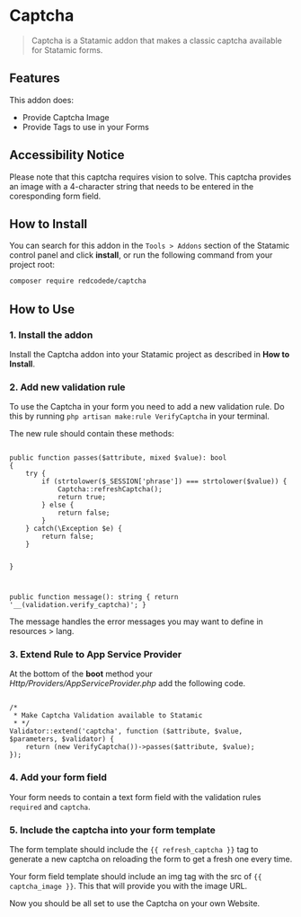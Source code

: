 # Captcha

> Captcha is a Statamic addon that makes a classic captcha available for Statamic forms.

## Features

This addon does:

- Provide Captcha Image
- Provide Tags to use in your Forms

## Accessibility Notice
Please note that this captcha requires vision to solve.
This captcha provides an image with a 4-character string that needs to be entered in the coresponding form field.

## How to Install

You can search for this addon in the `Tools > Addons` section of the Statamic control panel and click **install**, or run the following command from your project root:

``` bash
composer require redcodede/captcha
```

## How to Use

### 1. Install the addon
Install the Captcha addon into your Statamic project as described in __How to Install__.

### 2. Add new validation rule
To use the Captcha in your form you need to add a new validation rule.
Do this by running `php artisan make:rule VerifyCaptcha` in your terminal.

The new rule should contain these methods:

<code>
public function passes($attribute, mixed $value): bool
{
    try {
        if (strtolower($_SESSION['phrase']) === strtolower($value)) {
            Captcha::refreshCaptcha();
            return true;
        } else {
            return false;
        }
    } catch(\Exception $e) {
        return false;
    }

}

public function message(): string
{
    return '__(validation.verify_captcha)';
}
</code>

The message handles the error messages you may want to define in resources > lang.

### 3. Extend Rule to App Service Provider
At the bottom of the __boot__ method your *Http/Providers/AppServiceProvider.php* add the following code.

<code>
/*
 * Make Captcha Validation available to Statamic
 * */
Validator::extend('captcha', function ($attribute, $value, $parameters, $validator) {
    return (new VerifyCaptcha())->passes($attribute, $value);
});
</code>

### 4. Add your form field
Your form needs to contain a text form field with the validation rules `required` and `captcha`.

### 5. Include the captcha into your form template
The form template should include the `{{ refresh_captcha }}` tag to generate a new captcha on reloading the form to get a fresh one every time.

Your form field template should include an img tag with the src of `{{ captcha_image }}`. 
This that will provide you with the image URL.

Now you should be all set to use the Captcha on your own Website.
